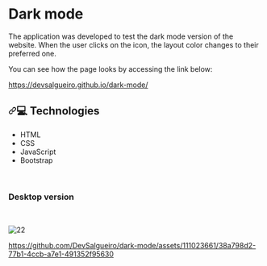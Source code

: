 ﻿# Dark mode
 
The application was developed to test the dark mode version of the website. When the user clicks on the icon, the layout color changes to their preferred one.

You can see how the page looks by accessing the link below:

<a href="https://devsalgueiro.github.io/dark-mode" target="_blank">https://devsalgueiro.github.io/dark-mode/</a>

 <h2 tabindex="-1" dir="auto"><a id="user-content--tecnologias" class="anchor" aria-label="Heading link" href="#-tecnologias"><svg class="octicon octicon-link" viewBox="0 0 16 16" version="1.1" width="16" height="16" aria-hidden="true"><path d="m7.775 3.275 1.25-1.25a3.5 3.5 0 1 1 4.95 4.95l-2.5 2.5a3.5 3.5 0 0 1-4.95 0 .751.751 0 0 1 .018-1.042.751.751 0 0 1 1.042-.018 1.998 1.998 0 0 0 2.83 0l2.5-2.5a2.002 2.002 0 0 0-2.83-2.83l-1.25 1.25a.751.751 0 0 1-1.042-.018.751.751 0 0 1-.018-1.042Zm-4.69 9.64a1.998 1.998 0 0 0 2.83 0l1.25-1.25a.751.751 0 0 1 1.042.018.751.751 0 0 1 .018 1.042l-1.25 1.25a3.5 3.5 0 1 1-4.95-4.95l2.5-2.5a3.5 3.5 0 0 1 4.95 0 .751.751 0 0 1-.018 1.042.751.751 0 0 1-1.042.018 1.998 1.998 0 0 0-2.83 0l-2.5 2.5a1.998 1.998 0 0 0 0 2.83Z"></path></svg></a><g-emoji class="g-emoji" alias="rocket" fallback-src="https://github.githubassets.com/images/icons/emoji/unicode/1f680.png">💻</g-emoji> Technologies</h2>
<ul dir="auto">
<li>HTML</li>
<li>CSS</li>
<li>JavaScript</li>
<li>Bootstrap</li>
</ul>
 
<br>
<h3> Desktop version </h3>
<br>

![22](https://github.com/DevSalgueiro/dark-mode/assets/111023661/3f686ef8-f419-4cb2-9772-e280ffdb4a2c)




https://github.com/DevSalgueiro/dark-mode/assets/111023661/38a798d2-77b1-4ccb-a7e1-491352f95630



 

 
 
